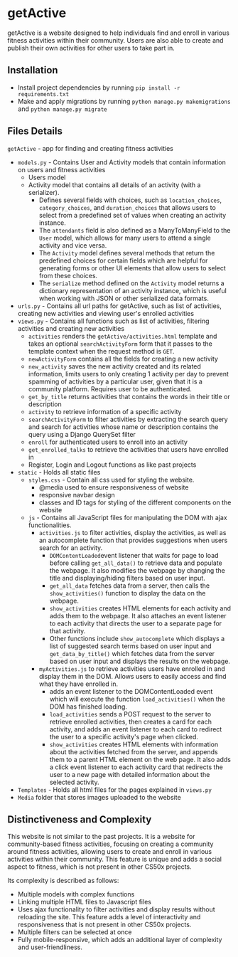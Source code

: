 
# getActive
getActive is a website designed to help individuals find and enroll in various fitness activities within their community. Users are also able to create and publish their own activities for other users to take part in.

## Installation
-   Install project dependencies by running  `pip install -r requirements.txt`
-   Make and apply migrations by running  `python manage.py makemigrations`  and  `python manage.py migrate`

## Files Details
`getActive`  - app for finding and creating fitness activities
-   `models.py`  - Contains User and Activity models that contain information on users and fitness activities
	- Users model
	- Activity model that contains all details of an activity (with a serializer). 
		- Defines several fields with choices, such as `location_choices`, `category_choices`, and `duration_choices` that allows users to select from a predefined set of values when creating an activity instance.
		- The `attendants` field is also defined as a ManyToManyField to the `User` model, which allows for many users to attend a single activity and vice versa.
		- The `Activity` model defines several methods that return the predefined choices for certain fields which are helpful for generating forms or other UI elements that allow users to select from these choices.
		- The `serialize` method defined on the `Activity` model returns a dictionary representation of an activity instance, which is useful when working with JSON or other serialized data formats.
-   `urls.py`  - Contains all url paths for getActive, such as list of activities, creating new activities and viewing user's enrolled activities
-   `views.py`  - Contains all functions such as list of activities, filtering activities and creating new activities
	- `activities` renders the `getActive/activities.html` template and takes an optional `searchActivityForm` form that it passes to the template context when the request method is `GET`.
	- `newActivityForm` contains all the fields for creating a new activity
	- `new_activity` saves the new activity created and its related information, limits users to only creating 1 activity per day to prevent spamming of activities by a particular user, given that it is a community platform. Requires user to be authenticated.
	- `get_by_title` returns activities that contains the words in their title or description
	- `activity` to retrieve information of a specific activity
	- `searchActivityForm` to filter activities by extracting the search query and search for activities whose name or description contains the query using a Django QuerySet filter
	- `enroll` for authenticated users to enroll into an activity
	- `get_enrolled_talks` to retrieve the activities that users have enrolled in
	- Register, Login and Logout functions as like past projects
-   `static`  - Holds all static files
	   -   `styles.css`  - Contain all css used for styling the website. 
		   - @media used to ensure responsiveness of website
		   - responsive navbar design
		   - classes and ID tags for styling of the different components on the website
	   -   `js`  - Contains all JavaScript files for manipulating the DOM with ajax functionalities.
		   - `activities.js` to filter activities, display the activities, as well as an autocomplete function that provides suggestions when users search for an activity. 
			   - `DOMContentLoaded`event listener that waits for page to load before calling `get_all_data()` to retrieve data and populate the webpage. It also modifies the webpage by changing the title and displaying/hiding filters based on user input.
			   - `get_all_data` fetches data from a server, then calls the `show_activities()` function to display the data on the webpage.
			   - `show_activities` creates HTML elements for each activity and adds them to the webpage. It also attaches an event listener to each activity that directs the user to a separate page for that activity.
			   - Other functions include `show_autocomplete` which displays a list of suggested search terms based on user input and `get_data_by_title()` which fetches data from the server based on user input and displays the results on the webpage.
		   - `myActivities.js` to retrieve activities users have enrolled in and display them in the DOM. Allows users to easily access and find what they have enrolled in.
			   - adds an event listener to the DOMContentLoaded event which will execute the function `load_activities()` when the DOM has finished loading.
			   - `load_activities` sends a POST request to the server to retrieve enrolled activities, then creates a card for each activity, and adds an event listener to each card to redirect the user to a specific activity's page when clicked.
			   - `show_activities`  creates HTML elements with information about the activities fetched from the server, and appends them to a parent HTML element on the web page. It also adds a click event listener to each activity card that redirects the user to a new page with detailed information about the selected activity.
-   `Templates`  - Holds all html files for the pages explained in `views.py`
- `Media` folder that stores images uploaded to the website


## Distinctiveness and Complexity
This website is not similar to the past projects. It is a website for community-based fitness activities, focusing on creating a community around fitness activities, allowing users to create and enroll in various activities within their community. This feature is unique and adds a social aspect to fitness, which is not present in other CS50x projects.

Its complexity is described as follows:
* Multiple models with complex functions
* Linking multiple HTML files to Javascript files
* Uses ajax functionality to filter activities and display results without reloading the site. This feature adds a level of interactivity and responsiveness that is not present in other CS50x projects.
* Multiple filters can be selected at once
* Fully mobile-responsive, which adds an additional layer of complexity and user-friendliness.
